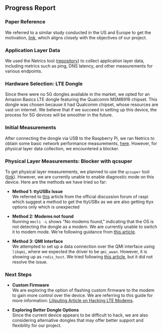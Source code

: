 ## Progress Report

### Paper Reference
We referred to a similar study conducted in the US and Europe to get the motivation, [link](https://dl.acm.org/doi/pdf/10.1145/3651890.3672269?casa_token=GB67T6_EHC8AAAAA:qeLermuYy7oD_QQ4_meiz64_3cNygEVIlDFAkTHKe-wcmxrU4kD3hoMwBXZJ7HFOrHbR9sUHnYFclg), which aligns closely with the objectives of our project.

### Application Layer Data
We used the Netrics tool ([repository](https://github.com/internet-equity/netrics)) to collect application layer data, including metrics such as ping, DNS latency, and other measurements for various endpoints. 

### Hardware Selection: LTE Dongle
Since there were no 5G dongles available in the market, we opted for an Amazon Basics LTE dongle featuring the Qualcomm MSM8916 chipset. This dongle was chosen because it had Qualcomm chipset, whose resources are vast on internet. We believe that if we succeed in setting up this device, the process for 5G devices will be smoother in the future.

### Initial Measurements
After connecting the dongle via USB to the Raspberry Pi, we ran Netrics to obtain some basic network performance measurements, [here](./netrics.md). However, for physical layer data collection, we encountered a blocker.

### Physical Layer Measurements: Blocker with qcsuper
To get physical layer measurements, we planned to use the `qcsuper` tool ([link](https://medium.com/@googler_ram/open-source-lte-5g-packet-capture-tool-4bd3d360aa0)). However, we are currently unable to enable diagnostic mode on this device. Here are the methods we have tried so far:

- **Method 1: ttyUSBx Issue**  
  We referred to [this](https://forums.raspberrypi.com/viewtopic.php?t=160400) article from the official discussion forum of raspi which suggest a method to get the ttyUSBx as we are also getting ttyx options only which is unexpected

- **Method 2: Modems not found**  
  Running `mmcli -L` shows "No modems found," indicating that the OS is not detecting the dongle as a modem. We are currently unable to switch it to modem mode. We're following guidance from [this article](https://wiki.archlinux.org/title/Mobile_broadband_modem).

- **Method 3: QMI Interface**  
  We attempted to set up a data connection over the QMI interface using `libqmi`, where we expected the driver to be `qmi_wwan`. However, it is showing up as `rndis_host`. We tried following [this article](https://solidrun.atlassian.net/wiki/spaces/developer/pages/326631427/Setting+up+a+data+connection+over+QMI+interface+using+libqmi), but it did not resolve the issue.

### Next Steps
- **Custom Firmware**  
  We are exploring the option of flashing custom firmware to the modem to gain more control over the device. We are referring to this guide for more information: [Liliputing Article on Hacking LTE Modems](https://liliputing.com/this-dirt-cheap-4g-lte-modem-on-a-usb-stick-can-be-hacked-to-run-mainline-linux/).

- **Exploring Better Dongle Options**  
  Since the current device appears to be difficult to hack, we are also considering alternative dongles that may offer better support and flexibility for our project.
